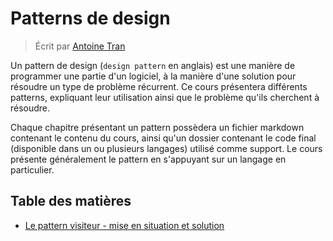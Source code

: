 # Patterns de design

> Écrit par [Antoine Tran](https://github.com/Tran-Antoine)

Un pattern de design (`design pattern` en anglais) est une manière de programmer une partie d'un logiciel, à la manière d'une solution pour résoudre un type de problème récurrent.
Ce cours présentera différents patterns, expliquant leur utilisation ainsi que le problème qu'ils cherchent à résoudre.

Chaque chapitre présentant un pattern possèdera un fichier markdown contenant le contenu du cours, ainsi qu'un dossier contenant le code final (disponible dans un ou plusieurs langages)
utilisé comme support. Le cours présente généralement le pattern en s'appuyant sur un langage en particulier.

## Table des matières

- [Le pattern visiteur - mise en situation et solution](fr/visiteur/VISITEUR_PATTERN.md)
